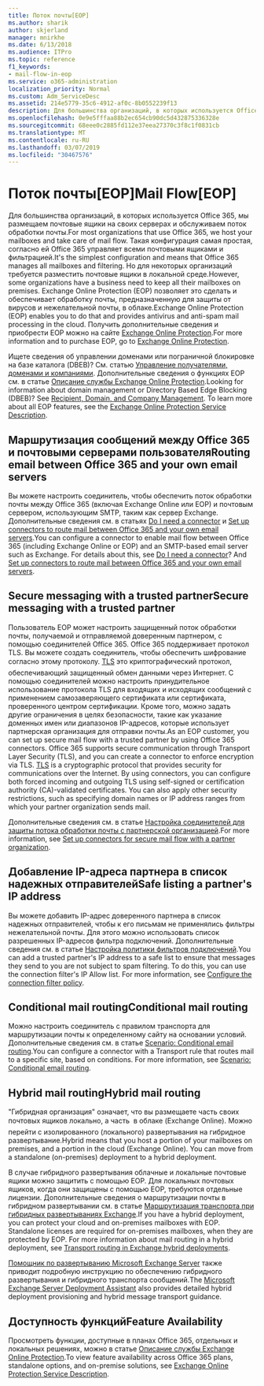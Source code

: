 ```yaml
---
title: Поток почты[EOP]
ms.author: sharik
author: skjerland
manager: mnirkhe
ms.date: 6/13/2018
ms.audience: ITPro
ms.topic: reference
f1_keywords:
- mail-flow-in-eop
ms.service: o365-administration
localization_priority: Normal
ms.custom: Adm_ServiceDesc
ms.assetid: 214e5779-35c6-4912-af0c-8b0552239f13
description: Для большинства организаций, в которых используется Office 365, мы размещаем почтовые ящики на своих серверах и обслуживаем поток обработки почты. Такая конфигурация самая простая, согласно ей Office 365 управляет всеми почтовыми ящиками и фильтрацией. Но для некоторых организаций требуется разместить почтовые ящики в локальной среде. Exchange Online Protection (EOP) позволяет это сделать и обеспечивает обработку почты, предназначенную для защиты от вирусов и нежелательной почты, в облаке. Получить дополнительные сведения и приобрести EOP можно на сайте Exchange Online Protection.
ms.openlocfilehash: 0e9e5fffaa88b2ec654cb90dc5d432875336328e
ms.sourcegitcommit: 68eee0c2885fd112e37eea27370c3f8c1f0831cb
ms.translationtype: MT
ms.contentlocale: ru-RU
ms.lasthandoff: 03/07/2019
ms.locfileid: "30467576"
---
```

# <a name="mail-floweop"></a><span data-ttu-id="1ac91-107">Поток почты[EOP]</span><span class="sxs-lookup"><span data-stu-id="1ac91-107">Mail Flow[EOP]</span></span>

<span data-ttu-id="1ac91-108">Для большинства организаций, в которых используется Office 365, мы размещаем почтовые ящики на своих серверах и обслуживаем поток обработки почты.</span><span class="sxs-lookup"><span data-stu-id="1ac91-108">For most organizations that use Office 365, we host your mailboxes and take care of mail flow.</span></span> <span data-ttu-id="1ac91-109">Такая конфигурация самая простая, согласно ей Office 365 управляет всеми почтовыми ящиками и фильтрацией.</span><span class="sxs-lookup"><span data-stu-id="1ac91-109">It's the simplest configuration and means that Office 365 manages all mailboxes and filtering.</span></span> <span data-ttu-id="1ac91-110">Но для некоторых организаций требуется разместить почтовые ящики в локальной среде.</span><span class="sxs-lookup"><span data-stu-id="1ac91-110">However, some organizations have a business need to keep all their mailboxes on premises.</span></span> <span data-ttu-id="1ac91-111">Exchange Online Protection (EOP) позволяет это сделать и обеспечивает обработку почты, предназначенную для защиты от вирусов и нежелательной почты, в облаке.</span><span class="sxs-lookup"><span data-stu-id="1ac91-111">Exchange Online Protection (EOP) enables you to do that and provides antivirus and anti-spam mail processing in the cloud.</span></span> <span data-ttu-id="1ac91-112">Получить дополнительные сведения и приобрести EOP можно на сайте [Exchange Online Protection](https://products.office.com/en-us/exchange/exchange-email-security-spam-protection).</span><span class="sxs-lookup"><span data-stu-id="1ac91-112">For more information and to purchase EOP, go to [Exchange Online Protection](https://products.office.com/en-us/exchange/exchange-email-security-spam-protection).</span></span>
  
<span data-ttu-id="1ac91-p103">Ищете сведения об управлении доменами или пограничной блокировке на базе каталога (DBEB)? См. статью [Управление получателями, доменами и компаниями](recipient-domain-and-company-management.md). Дополнительные сведения о функциях EOP см. в статье [Описание службы Exchange Online Protection](exchange-online-protection-service-description.md).</span><span class="sxs-lookup"><span data-stu-id="1ac91-p103">Looking for information about domain management or Directory Based Edge Blocking (DBEB)? See [Recipient, Domain, and Company Management](recipient-domain-and-company-management.md). To learn more about all EOP features, see the [Exchange Online Protection Service Description](exchange-online-protection-service-description.md).</span></span>
  
## <a name="routing-email-between-office-365-and-your-own-email-servers"></a><span data-ttu-id="1ac91-116">Маршрутизация сообщений между Office 365 и почтовыми серверами пользователя</span><span class="sxs-lookup"><span data-stu-id="1ac91-116">Routing email between Office 365 and your own email servers</span></span>
<span data-ttu-id="1ac91-117"><a name="BKMK_outboundmailrouting"> </a></span><span class="sxs-lookup"><span data-stu-id="1ac91-117"></span></span>

<span data-ttu-id="1ac91-p104">Вы можете настроить соединитель, чтобы обеспечить поток обработки почты между Office 365 (включая Exchange Online или EOP) и почтовым сервером, использующим SMTP, таким как сервер Exchange. Дополнительные сведения см. в статьях [Do I need a connector](http://technet.microsoft.com/library/16731ae9-c909-49dd-bffc-a46e6151fc29.aspx) и [Set up connectors to route mail between Office 365 and your own email servers](http://technet.microsoft.com/library/2e93fd60-a5ef-4e64-8e62-2b862b2d1033.aspx).</span><span class="sxs-lookup"><span data-stu-id="1ac91-p104">You can configure a connector to enable mail flow between Office 365 (including Exchange Online or EOP) and an SMTP-based email server such as Exchange. For details about this, see [Do I need a connector](http://technet.microsoft.com/library/16731ae9-c909-49dd-bffc-a46e6151fc29.aspx)? And [Set up connectors to route mail between Office 365 and your own email servers](http://technet.microsoft.com/library/2e93fd60-a5ef-4e64-8e62-2b862b2d1033.aspx).</span></span>
  
## <a name="secure-messaging-with-a-trusted-partner"></a><span data-ttu-id="1ac91-121">Secure messaging with a trusted partner</span><span class="sxs-lookup"><span data-stu-id="1ac91-121">Secure messaging with a trusted partner</span></span>
<span data-ttu-id="1ac91-122"><a name="BKMK_securemessagingwithatrustedpartner"> </a></span><span class="sxs-lookup"><span data-stu-id="1ac91-122"></span></span>

<span data-ttu-id="1ac91-p105">Пользователь EOP может настроить защищенный поток обработки почты, получаемой и отправляемой доверенным партнером, с помощью соединителей Office 365. Office 365 поддерживает протокол TLS. Вы можете создать соединитель, чтобы обеспечить шифрование согласно этому протоколу. [TLS](https://technet.microsoft.com/en-us/library/mt163898.aspx)  это криптографический протокол, обеспечивающий защищенный обмен данными через Интернет. С помощью соединителей можно настроить принудительное использование протокола TLS для входящих и исходящих сообщений с применением самозаверяющего сертификата или сертификата, проверенного центром сертификации. Кроме того, можно задать другие ограничения в целях безопасности, такие как указание доменных имен или диапазонов IP-адресов, которые использует партнерская организация для отправки почты.</span><span class="sxs-lookup"><span data-stu-id="1ac91-p105">As an EOP customer, you can set up secure mail flow with a trusted partner by using Office 365 connectors. Office 365 supports secure communication through Transport Layer Security (TLS), and you can create a connector to enforce encryption via TLS. [TLS](https://technet.microsoft.com/en-us/library/mt163898.aspx) is a cryptographic protocol that provides security for communications over the Internet. By using connectors, you can configure both forced incoming and outgoing TLS using self-signed or certification authority (CA)-validated certificates. You can also apply other security restrictions, such as specifying domain names or IP address ranges from which your partner organization sends mail.</span></span> 
  
<span data-ttu-id="1ac91-128">Дополнительные сведения см. в статье [Настройка соединителей для защиты потока обработки почты с партнерской организацией](https://technet.microsoft.com/en-us/library/dn751021%28v=exchg.150%29.aspx).</span><span class="sxs-lookup"><span data-stu-id="1ac91-128">For more information, see [Set up connectors for secure mail flow with a partner organization](https://technet.microsoft.com/en-us/library/dn751021%28v=exchg.150%29.aspx).</span></span>
  
## <a name="safe-listing-a-partners-ip-address"></a><span data-ttu-id="1ac91-129">Добавление IP-адреса партнера в список надежных отправителей</span><span class="sxs-lookup"><span data-stu-id="1ac91-129">Safe listing a partner's IP address</span></span>
<span data-ttu-id="1ac91-130"><a name="BKMK_safelistingapartnersipaddress"> </a></span><span class="sxs-lookup"><span data-stu-id="1ac91-130"></span></span>

<span data-ttu-id="1ac91-p106">Вы можете добавить IP-адрес доверенного партнера в список надежных отправителей, чтобы к его письмам не применялись фильтры нежелательной почты. Для этого можно использовать список разрешенных IP-адресов фильтра подключений. Дополнительные сведения см. в статье [Настройка политики фильтров подключений](https://go.microsoft.com/fwlink/p/?LinkID=287108).</span><span class="sxs-lookup"><span data-stu-id="1ac91-p106">You can add a trusted partner's IP address to a safe list to ensure that messages they send to you are not subject to spam filtering. To do this, you can use the connection filter's IP Allow list. For more information, see [Configure the connection filter policy](https://go.microsoft.com/fwlink/p/?LinkID=287108).</span></span>
  
## <a name="conditional-mail-routing"></a><span data-ttu-id="1ac91-134">Conditional mail routing</span><span class="sxs-lookup"><span data-stu-id="1ac91-134">Conditional mail routing</span></span>
<span data-ttu-id="1ac91-135"><a name="BKMK_conditionalmailrouting"> </a></span><span class="sxs-lookup"><span data-stu-id="1ac91-135"></span></span>

<span data-ttu-id="1ac91-p107">Можно настроить соединитель с правилом транспорта для маршрутизации почты к определенному сайту на основании условий. Дополнительные сведения см. в статье [Scenario: Conditional email routing](http://technet.microsoft.com/library/82d105e2-e955-4e03-99c3-3314a5d21a4c.aspx).</span><span class="sxs-lookup"><span data-stu-id="1ac91-p107">You can configure a connector with a Transport rule that routes mail to a specific site, based on conditions. For more information, see [Scenario: Conditional email routing](http://technet.microsoft.com/library/82d105e2-e955-4e03-99c3-3314a5d21a4c.aspx).</span></span>
  
## <a name="hybrid-mail-routing"></a><span data-ttu-id="1ac91-138">Hybrid mail routing</span><span class="sxs-lookup"><span data-stu-id="1ac91-138">Hybrid mail routing</span></span>
<span data-ttu-id="1ac91-139"><a name="BKMK_hybridmailrouting"> </a></span><span class="sxs-lookup"><span data-stu-id="1ac91-139"></span></span>

<span data-ttu-id="1ac91-p108">"Гибридная организация" означает, что вы размещаете часть своих почтовых ящиков локально, а часть  в облаке (Exchange Online). Можно перейти с изолированного (локального) развертывания на гибридное развертывание.</span><span class="sxs-lookup"><span data-stu-id="1ac91-p108">Hybrid means that you host a portion of your mailboxes on premises, and a portion in the cloud (Exchange Online). You can move from a standalone (on-premises) deployment to a hybrid deployment.</span></span>
  
<span data-ttu-id="1ac91-p109">В случае гибридного развертывания облачные и локальные почтовые ящики можно защитить с помощью EOP. Для локальных почтовых ящиков, когда они защищены с помощью EOP, требуются отдельные лицензии. Дополнительные сведения о маршрутизации почты в гибридном развертывании см. в статье [Маршрутизация транспорта при гибридных развертываниях Exchange](https://go.microsoft.com/fwlink/p/?LinkId=271757).</span><span class="sxs-lookup"><span data-stu-id="1ac91-p109">If you have a hybrid deployment, you can protect your cloud and on-premises mailboxes with EOP. Standalone licenses are required for on-premises mailboxes, when they are protected by EOP. For more information about mail routing in a hybrid deployment, see [Transport routing in Exchange hybrid deployments](https://go.microsoft.com/fwlink/p/?LinkId=271757).</span></span>
  
<span data-ttu-id="1ac91-145">[Помощник по развертыванию Microsoft Exchange Server](https://go.microsoft.com/fwlink/p/?LinkId=287036) также приводит подробную инструкцию по обеспечению гибридного развертывания и гибридного транспорта сообщений.</span><span class="sxs-lookup"><span data-stu-id="1ac91-145">The [Microsoft Exchange Server Deployment Assistant](https://go.microsoft.com/fwlink/p/?LinkId=287036) also provides detailed hybrid deployment provisioning and hybrid message transport guidance.</span></span> 
  
## <a name="feature-availability"></a><span data-ttu-id="1ac91-146">Доступность функций</span><span class="sxs-lookup"><span data-stu-id="1ac91-146">Feature Availability</span></span>
<span data-ttu-id="1ac91-147"><a name="BKMK_hybridmailrouting"> </a></span><span class="sxs-lookup"><span data-stu-id="1ac91-147"></span></span>

<span data-ttu-id="1ac91-148">Просмотреть функции, доступные в планах Office 365, отдельных и локальных решениях, можно в статье [Описание службы Exchange Online Protection](exchange-online-protection-service-description.md).</span><span class="sxs-lookup"><span data-stu-id="1ac91-148">To view feature availability across Office 365 plans, standalone options, and on-premise solutions, see [Exchange Online Protection Service Description](exchange-online-protection-service-description.md).</span></span>
  

